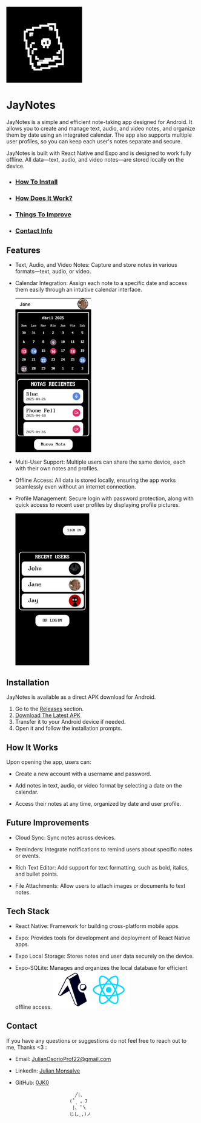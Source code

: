 ![JayNotes Icon](demoImages/icon.png )
# JayNotes 

JayNotes is a simple and efficient note-taking app designed for Android. It allows you to create and manage text, audio, and video notes, and organize them by date using an integrated calendar. The app also supports multiple user profiles, so you can keep each user's notes separate and secure.

JayNotes is built with React Native and Expo and is designed to work fully offline. All data—text, audio, and video notes—are stored locally on the device.

- ### [How To Install](#Installation)
- ### [How Does It Work?](#How-It-Works)
- ### [Things To Improve](#Future-Improvements)
- ### [Contact Info](#Contact)

## Features

- Text, Audio, and Video Notes: Capture and store notes in various formats—text, audio, or video.

- Calendar Integration: Assign each note to a specific date and access them easily through an intuitive calendar interface.

  ![HomeScreen](demoImages/HomeScreen.jpeg)

- Multi-User Support: Multiple users can share the same device, each with their own notes and profiles.

- Offline Access: All data is stored locally, ensuring the app works seamlessly even without an internet connection.

- Profile Management: Secure login with password protection, along with quick access to recent user profiles by displaying profile pictures.

  ![QuickLogin](demoImages/QuickLogin.jpeg)

## Installation

JayNotes is available as a direct APK download for Android.

1. Go to the [Releases](#https://github.com/0JK0/JayNotes/releases) section.
2. [Download The Latest APK](https://github.com/0JK0/JayNotes/releases)
3. Transfer it to your Android device if needed.
4. Open it and follow the installation prompts.

## How It Works

Upon opening the app, users can:

 - Create a new account with a username and password.

 - Add notes in text, audio, or video format by selecting a date on the calendar.

 - Access their notes at any time, organized by date and user profile.

## Future Improvements

 - Cloud Sync: Sync notes across devices.

 - Reminders: Integrate notifications to remind users about specific notes or events.

 - Rich Text Editor: Add support for text formatting, such as bold, italics, and bullet points.

 - File Attachments: Allow users to attach images or documents to text notes.

## Tech Stack

- React Native: Framework for building cross-platform mobile apps.

- Expo: Provides tools for development and deployment of React Native apps.

- Expo Local Storage: Stores notes and user data securely on the device.

- Expo-SQLite: Manages and organizes the local database for efficient offline access.
  ![QuickLogin](demoImages/TechStack.png)


## Contact
If you have any questions or suggestions do not feel free to reach out to me, Thanks <3 :
- Email: JulianOsorioProf22@gmail.com
- LinkedIn: [Julian Monsalve](https://www.linkedin.com/in/julian-monsalve-69420-osorio/)
- GitHub: [0JK0](https://github.com/0JK0)



                            ╱|、
                          (˚ˎ 。7  
                           |、˜〵          
                          じしˍ,)ノ

